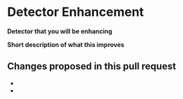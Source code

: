 # Detector Enhancement

**Detector that you will be enhancing**


**Short description of what this improves**


**Changes proposed in this pull request**
-
-
-
